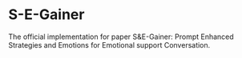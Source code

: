 # S-E-Gainer
The official implementation for  paper S&amp;E-Gainer: Prompt Enhanced Strategies and Emotions for Emotional support Conversation.
